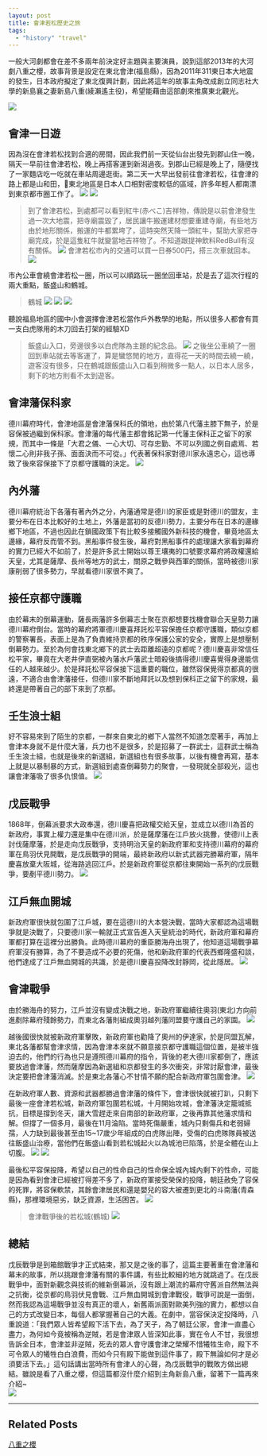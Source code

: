 ```yaml
---
layout: post
title: 會津若松歷史之旅
tags: 
  - "history" "travel"
---
```

一般大河劇都會在差不多兩年前決定好主題與主要演員，說到這部2013年的大河劇八重之櫻，故事背景是設定在東北會津(福島縣)，因為2011年311東日本大地震的發生，日本政府擬定了東北復興計劃，因此將這年的故事主角改成創立同志社大學的新島襄之妻新島八重(綾瀨遙主役)，希望能藉由這部劇來推廣東北觀光。  
<!-- more -->  
  
  
![](https://i.imgur.com/qL90p9h.jpg)

## 會津一日遊
因為沒在會津若松找到合適的房間，因此我們前一天從仙台出發先到郡山住一晚，隔天一早前往會津若松，晚上再搭客運到新潟過夜。到郡山已經是晚上了，隨便找了一家麵店吃一吃就在車站周邊逛街。第二天一大早出發前往會津若松，往會津的路上都是山和田，東北地區是日本人口相對密度較低的區域，許多年輕人都南漂到東京都市圈工作了。
![](https://i.imgur.com/cOdUuox.jpg)
![](https://i.imgur.com/Uf18e62.jpg)
> 到了會津若松，到處都可以看到紅牛(赤べこ)吉祥物，傳說是以前會津發生過一次大地震，把寺廟震毀了，居民讓牛搬運建材想要重建寺廟，有些地方由於地形關係，搬運的牛都累垮了，這時突然天降一頭紅牛，幫助大家把寺廟完成，於是這隻紅牛就變當地吉祥物了。不知道跟提神飲料RedBull有沒有關係。
![](https://i.imgur.com/Zc3XGpa.jpg)
> 會津若松市內的交通可以買一日券500円，搭三次車就回本。
![](https://i.imgur.com/47RD9Tx.jpg)

市內公車會繞會津若松一圈，所以可以順路玩一圈坐回車站，於是去了這次行程的兩大重點，飯盛山和鶴城。
> 鶴城
![](https://i.imgur.com/sELNDSM.jpg)
![](https://i.imgur.com/eVamJ7M.jpg)
![](https://i.imgur.com/Ajq33mi.jpg)

聽說福島地區的國中小會選擇會津若松當作戶外教學的地點，所以很多人都會有買一支白虎隊用的木刀回去打架的經驗XD  
> 飯盛山入口，旁邊很多以白虎隊為主題的紀念品。
![](https://i.imgur.com/8YbD3YQ.jpg)
之後坐公車繞了一圈回到車站就去等客運了，算是蠻悠閒的地方，直得花一天的時間去繞一繞，遊客沒有很多，只在鶴城跟飯盛山入口看到稍微多一點人，以日本人居多，剩下的地方則看不太到遊客。  


## 會津藩保科家
德川幕府時代，會津地區是會津藩保科氏的領地，由於第八代藩主膝下無子，於是容保被過繼到保科家。會津藩的每代藩主都會銘記第一代藩主保科正之留下的家規，而其中一條是「大君之儀、一心大切、可存忠勤、不可以列國之例自處焉、若懷二心則非我子孫、面面決而不可從。」代表著保科家對德川家永遠忠心，這也導致了後來容保接下了京都守護職的決定。
![](https://i.imgur.com/iLVmrQn.jpg)

## 內外藩
德川幕府統治下各藩有著內外之分，內藩通常是德川的家臣或是對德川的盟友，主要分布在日本比較好的土地上，外藩是當初的反德川勢力，主要分布在日本的邊緣鄉下地區，不過也因此在鎖國政策下有比較多接觸國外新科技的機會，畢竟地區太邊緣，幕府反而管不到。黑船事件發生後，幕府對黑船事件的處理讓大家看到幕府的實力已經大不如前了，於是許多武士開始以尊王壤夷的口號要求幕府將政權還給天皇，尤其是薩摩、長州等地方的武士，關原之戰參與西軍的關係，當時被德川家康削弱了很多勢力，早就看德川家很不爽了。

## 接任京都守護職
由於幕末的倒幕運動，薩長兩藩許多倒幕志士聚在京都想要找機會聯合天皇勢力讓德川幕府倒台。當時的幕府將軍德川慶喜拜託松平容保擔任京都守護職，類似京都的警察署長，表面上是為了負責維持京都的秩序保護公家的安全，實際上是想壓制倒幕勢力。至於為何會找東北鄉下的武士去距離超遠的京都呢？德川慶喜非常信任松平家，畢竟在大老井伊直弼被內藩水戶藩武士暗殺後搞得德川慶喜覺得身邊能信任的人越來越少。於是拜託松平容保接下這重要的職位，雖然容保覺得京都真的很遠，不適合由會津藩接任，但德川家不斷地拜託以及想到保科正之留下的家規，最終還是帶著自己的部下來到了京都。

## 壬生浪士組
好不容易來到了陌生的京都，一群來自東北的鄉下人當然不知道怎麼著手，再加上會津本身就不是什麼大藩，兵力也不是很多，於是招募了一群武士，這群武士稱為壬生浪士組，也就是後來的新選組，新選組也有很多故事，以後有機會再寫，基本上就是以暴制暴的方式，新選組到處查倒幕勢力的聚會，一發現就全部殺光，這也讓會津藩吸了很多仇恨值。
![](https://i.imgur.com/Mr4U13P.jpg)


## 戊辰戰爭
1868年，倒幕派要求大政奉還，德川慶喜把政權交給天皇，並成立以德川為首的新政府，事實上權力還是集中在德川派，於是薩摩藩在江戶放火挑釁，使德川上表討伐薩摩藩，於是走向戊辰戰爭，支持明治天皇的新政府軍和支持德川幕府的幕府軍在鳥羽伏見開戰，是戊辰戰爭的開端，最終新政府以新式武器完勝幕府軍，隔年慶喜放棄大阪城，從海路逃回江戶。於是新政府軍從京都往東開始一系列的戊辰戰爭，要剷平德川勢力。
![](https://i.imgur.com/Js2fUpD.jpg)

## 江戶無血開城
新政府軍很快就包圍了江戶城，要在這德川的大本營決戰，當時大家都認為這場戰爭就是決戰了，只要德川家一輸就正式宣告進入天皇統治的時代，新政府軍和幕府軍都打算在這裡分出勝負。此時德川幕府的重臣勝海舟出現了，他知道這場戰爭幕府軍沒有勝算，為了不要造成不必要的死傷，他和新政府軍的代表西鄉隆盛和談，他們達成了江戶無血開城的共識，於是德川慶喜投降改封靜岡，從此隱居。
![](https://i.imgur.com/8sRrNxl.jpg)

## 會津戰爭
由於勝海舟的努力，江戶並沒有變成決戰之地，新政府軍繼續往奧羽(東北)方向前進剷除幕府殘餘勢力，而東北各藩則組成奧羽越列藩同盟要守護自己的家園。
![](https://i.imgur.com/jTcHmxC.jpg)

越後國很快就被新政府軍擊敗，新政府軍也勸降了奧州的伊達家，於是同盟瓦解，東北各藩都幫會津求情，因為會津本來就不願意接京都守護職這個位置，是被半強迫去的，他們的行為也只是遵照德川幕府的指令，背後的老大德川家都倒了，應該要放過會津藩，然而薩摩因為新選組和京都發生的多次衝突，非常討厭會津，最後決定要把會津藩消滅。於是東北各藩心不甘情不願的配合新政府軍包圍會津。
![](https://i.imgur.com/bkstsud.jpg)

在新政府軍人數、資源和武器都勝過會津藩的條件下，會津很快就被打趴，只剩下最後一座會津若松城，新政府軍包圍若松城，十月開始攻城，會津藩決定籠城抵抗，目標是撐到冬天，讓大雪趕走來自南部的新政府軍，之後再靠其他藩求情和解。但撐了一個多月，最後在11月淪陷。當時死傷嚴重，城內只剩傷兵和老弱婦孺，人力缺到最後甚至由15~17歲少年組成的白虎隊出陣，受傷的白虎隊隊員被送往飯盛山治療，當他們在飯盛山看到若松城起火以為城池已陷落，於是全體在山上切腹。
![](https://i.imgur.com/jmi0lXV.jpg)
![](https://i.imgur.com/c6YdfsK.jpg)

最後松平容保投降，希望以自己的性命自己的性命保全城內城內剩下的性命，可能是因為看到會津已經被打得差不多了，新政府軍接受榮保的投降，朝廷赦免了容保的死罪，將容保軟禁，其餘會津居民和還是嬰兒的容大被遷到更北的斗南藩(青森縣)，那裡環境惡劣，缺乏資源，生活困苦。
![](https://i.imgur.com/Cpti7uG.jpg)
> 會津戰爭後的若松城(鶴城)
![](https://i.imgur.com/Ew0E8xj.jpg)

## 總結
戊辰戰爭是到箱館戰爭才正式結束，那又是之後的事了，這篇主要著重在會津藩和幕末的故事，所以挑跟會津藩有關的事件講，有些比較細的地方就跳過了。在戊辰戰爭中，面對新觀念與技術的維新倒幕派，沒有跟上潮流的幕府守舊派自然無法與之抗衡，從京都的鳥羽伏見會戰、江戶無血開城到會津戰役，戰爭可說是一面倒，然而我認為這場戰爭並沒有真正的壞人，新舊兩派面對歐美列強的實力，都想以自己的方式改變日本，每個人都掌握著自己的大義。在劇中，當容保決定投降時，八重說道：「我們眾人皆希望殿下活下去，為了天子，為了朝廷公家，會津一直盡心盡力，為何如今竟被稱為逆賊，若是會津眾人皆深知此事，實在令人不甘，我很想告訴全日本，會津並非逆賊，死去的眾人會守護會津之榮耀不惜犧牲生命，殿下不可令眾人的犧牲白白浪費，而如今只有殿下能做到這件事了，殿下無論如何才是必須要活下去。」這句話講出當時所有會津人的心聲，為戊辰戰爭的戰敗方做出總結。雖說是看了八重之櫻，但這篇都沒什麼介紹到主角新島八重，留著下一篇再來介紹~  
![](https://i.imgur.com/9Xm9Rwf.jpg)

---
## Related Posts
[八重之櫻](https://star32134212.github.io/OrangeBlog/2018/09/02/%E5%85%AB%E9%87%8D%E4%B9%8B%E6%AB%BB/)






